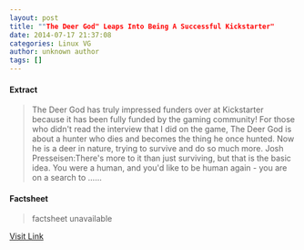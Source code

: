 ```yaml
---
layout: post
title: ""The Deer God" Leaps Into Being A Successful Kickstarter"
date: 2014-07-17 21:37:08
categories: Linux VG
author: unknown author
tags: []
---
```



#### Extract
>The Deer God has truly impressed funders over at Kickstarter because it has been fully funded by the gaming community! For those who didn't read the interview that I did on the game, The Deer God is about a hunter who dies and becomes the thing he once hunted. Now he is a deer in nature, trying to survive and do so much more. Josh Presseisen:There's more to it than just surviving, but that is the basic idea. You were a human, and you'd like to be human again - you are on a search to ......

#### Factsheet
>factsheet unavailable

[Visit Link](http://www.gameskinny.com/1z9u5/the-deer-god-leaps-into-being-a-successful-kickstarter)



